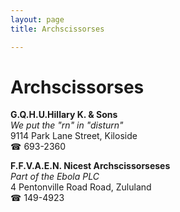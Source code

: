 ```yaml
---
layout: page 
title: Archscissorses

---
```



# Archscissorses


 **G.Q.H.U.Hillary K. & Sons**  
_We put the "rn" in "disturn"_  
9114 Park Lane Street, Kiloside  
☎ 693-2360

**F.F.V.A.E.N. Nicest Archscissorseses**  
_Part of the Ebola PLC_  
4 Pentonville Road Road, Zululand  
☎ 149-4923

